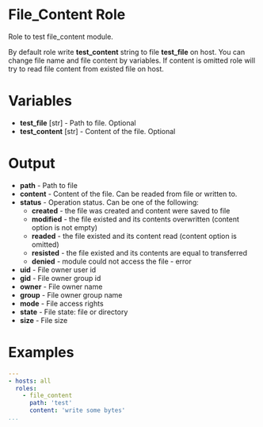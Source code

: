 # File_Content Role

Role to test file_content module.

By default role write **test_content** string to file **test_file** on host.
You can change file name and file content by variables.
If content is omitted role will try to read file content from existed file on host.

# Variables

- **test_file** [str] - Path to file. Optional
- **test_content** [str] - Content of the file. Optional

# Output

- **path** - Path to file
- **content** - Content of the file. Can be readed from file or written to.
- **status** - Operation status. Can be one of the following:
  - **created** - the file was created and content were saved to file
  - **modified** - the file existed and its contents overwritten (content option is not empty)
  - **readed** - the file existed and its content read (content option is omitted)
  - **resisted** - the file existed and its contents are equal to transferred
  - **denied** - module could not access the file - error
- **uid** - File owner user id
- **gid** - File owner group id
- **owner** - File owner name
- **group** - File owner group name
- **mode** - File access rights
- **state** - File state: file or directory
- **size** - File size

# Examples

```yaml
---
- hosts: all
  roles:
    - file_content
      path: 'test'
      content: 'write some bytes'
...
```

